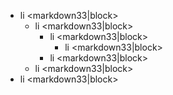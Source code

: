 - li <markdown33|block>
    - li <markdown33|block>
        - li <markdown33|block>
            - li <markdown33|block>
        - li <markdown33|block>
    - li <markdown33|block>
- li <markdown33|block>